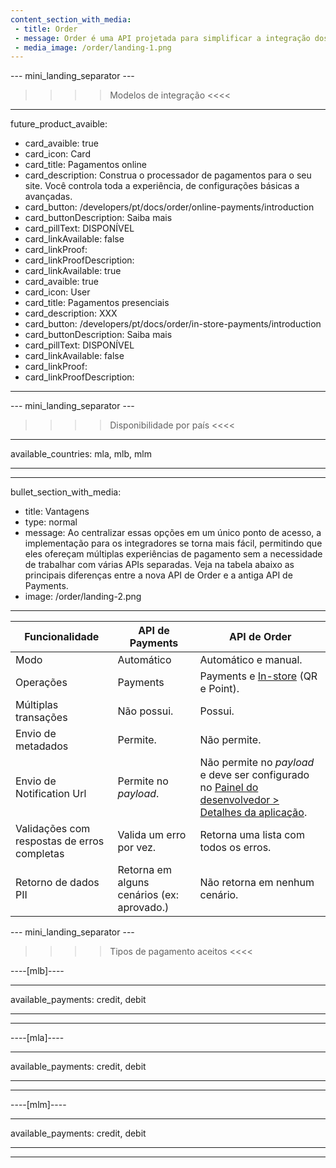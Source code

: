 ```yaml
---
content_section_with_media: 
 - title: Order
 - message: Order é uma API projetada para simplificar a integração dos produtos de pagamento do Mercado Pago, permitindo que os desenvolvedores acessem diversas soluções de pagamento por meio de uma única integração. Esta API unificada abrange todos os métodos de pagamento oferecidos pela plataforma, incluindo pagamentos online e com dispositivos Point.
 - media_image: /order/landing-1.png
---
```


--- mini_landing_separator ---

>>>> Modelos de integração <<<<

---
future_product_avaible:
 - card_avaible: true
 - card_icon: Card
 - card_title: Pagamentos online
 - card_description: Construa o processador de pagamentos para o seu site. Você controla toda a experiência, de configurações básicas a avançadas.
 - card_button: /developers/pt/docs/order/online-payments/introduction
 - card_buttonDescription: Saiba mais
 - card_pillText: DISPONÍVEL
 - card_linkAvailable: false
 - card_linkProof:
 - card_linkProofDescription:
 - card_linkAvailable: true
 - card_avaible: true
 - card_icon: User
 - card_title: Pagamentos presenciais
 - card_description: XXX
 - card_button: /developers/pt/docs/order/in-store-payments/introduction
 - card_buttonDescription: Saiba mais
 - card_pillText: DISPONÍVEL
 - card_linkAvailable: false
 - card_linkProof:
 - card_linkProofDescription:
---

--- mini_landing_separator ---

>>>> Disponibilidade por país <<<<
---
available_countries: mla, mlb, mlm

---

---
bullet_section_with_media: 
 - title: Vantagens
 - type: normal
 - message: Ao centralizar essas opções em um único ponto de acesso, a implementação para os integradores se torna mais fácil, permitindo que eles ofereçam múltiplas experiências de pagamento sem a necessidade de trabalhar com várias APIs separadas. Veja na tabela abaixo as principais diferenças entre a nova API de Order e a antiga API de Payments.
 - image: /order/landing-2.png
---

| Funcionalidade  |  API de Payments  | API de Order |
| --- | --- |--- |
| Modo  | Automático  | Automático e manual. |
| Operações  | Payments  | Payments e [In-store](/developers/pt/docs/order/online-payments/introduction) (QR e Point).|
| Múltiplas transações  | Não possui. | Possui. |
| Envio de metadados  | Permite.  | Não permite. |
| Envio de Notification Url  | Permite no _payload_.  | Não permite no _payload_ e deve ser configurado no [Painel do desenvolvedor > Detalhes da aplicação](/developers/pt/docs/order/additional-content/your-integrations/application-details). |
| Validações com respostas de erros completas  | Valida um erro por vez.  | Retorna uma lista com todos os erros. |
| Retorno de dados PII | Retorna em alguns cenários (ex: aprovado.)  | Não retorna em nenhum cenário. |

--- mini_landing_separator ---

>>>> Tipos de pagamento aceitos <<<<

----[mlb]----

---
available_payments: credit, debit

---
------------
----[mla]---- 

---
available_payments: credit, debit

----
------------
----[mlm]---- 

---
available_payments: credit, debit

----
------------